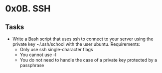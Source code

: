 #  0x0B. SSH

##  Tasks
  - Write a Bash script that uses ssh to connect to your server using the private key ~/.ssh/school with the user ubuntu.
     Requirements:
     - Only use ssh single-character flags
     - You cannot use -l
     - You do not need to handle the case of a private key protected by a passphrase


